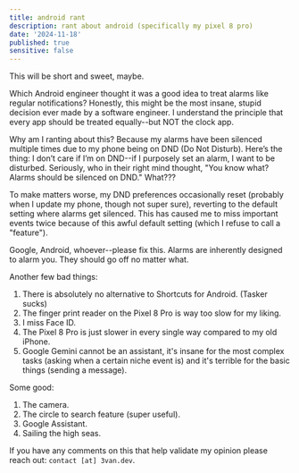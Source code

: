 ```yaml
---
title: android rant
description: rant about android (specifically my pixel 8 pro)
date: '2024-11-18'
published: true
sensitive: false
---
```


This will be short and sweet, maybe.

Which Android engineer thought it was a good idea to treat alarms like regular notifications? Honestly, this might be the most insane, stupid decision ever made by a software engineer. I understand the principle that every app should be treated equally--but NOT the clock app.

Why am I ranting about this? Because my alarms have been silenced multiple times due to my phone being on DND (Do Not Disturb). Here’s the thing: I don’t care if I’m on DND--if I purposely set an alarm, I want to be disturbed. Seriously, who in their right mind thought, "You know what? Alarms should be silenced on DND." What???

To make matters worse, my DND preferences occasionally reset (probably when I update my phone, though not super sure), reverting to the default setting where alarms get silenced. This has caused me to miss important events twice because of this awful default setting (which I refuse to call a "feature").

Google, Android, whoever--please fix this. Alarms are inherently designed to alarm you. They should go off no matter what.

Another few bad things:
1. There is absolutely no alternative to Shortcuts for Android. (Tasker sucks)
2. The finger print reader on the Pixel 8 Pro is way too slow for my liking.
3. I miss Face ID.
4. The Pixel 8 Pro is just slower in every single way compared to my old iPhone.
5. Google Gemini cannot be an assistant, it's insane for the most complex tasks (asking when a certain niche event is) and it's terrible for the basic things (sending a message).

Some good:
1. The camera.
2. The circle to search feature (super useful).
3. Google Assistant.
4. Sailing the high seas.

If you have any comments on this that help validate my opinion please reach out: `contact [at] 3van.dev`.